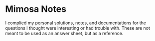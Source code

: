 # Mimosa Notes

I complied my personal solutions, notes, and documentations for the questions I thought were interesting or had trouble with. These are not meant to be used as an answer sheet, but as a reference.